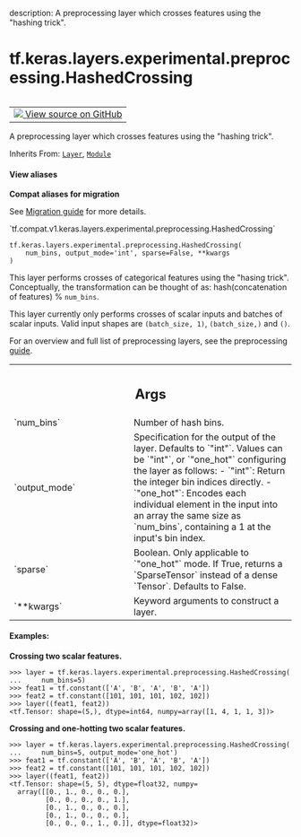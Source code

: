 description: A preprocessing layer which crosses features using the "hashing trick".

<div itemscope itemtype="http://developers.google.com/ReferenceObject">
<meta itemprop="name" content="tf.keras.layers.experimental.preprocessing.HashedCrossing" />
<meta itemprop="path" content="Stable" />
<meta itemprop="property" content="__init__"/>
<meta itemprop="property" content="__new__"/>
</div>

# tf.keras.layers.experimental.preprocessing.HashedCrossing

<!-- Insert buttons and diff -->

<table class="tfo-notebook-buttons tfo-api nocontent" align="left">
<td>
  <a target="_blank" href="https://github.com/keras-team/keras/tree/v2.9.0/keras/layers/preprocessing/hashed_crossing.py#L32-L198">
    <img src="https://www.tensorflow.org/images/GitHub-Mark-32px.png" />
    View source on GitHub
  </a>
</td>
</table>



A preprocessing layer which crosses features using the "hashing trick".

Inherits From: [`Layer`](../../../../../tf/keras/layers/Layer.md), [`Module`](../../../../../tf/Module.md)

<section class="expandable">
  <h4 class="showalways">View aliases</h4>
  <p>
<b>Compat aliases for migration</b>
<p>See
<a href="https://www.tensorflow.org/guide/migrate">Migration guide</a> for
more details.</p>
<p>`tf.compat.v1.keras.layers.experimental.preprocessing.HashedCrossing`</p>
</p>
</section>

<pre class="devsite-click-to-copy prettyprint lang-py tfo-signature-link">
<code>tf.keras.layers.experimental.preprocessing.HashedCrossing(
    num_bins, output_mode=&#x27;int&#x27;, sparse=False, **kwargs
)
</code></pre>



<!-- Placeholder for "Used in" -->

This layer performs crosses of categorical features using the "hasing trick".
Conceptually, the transformation can be thought of as:
hash(concatenation of features) % `num_bins`.

This layer currently only performs crosses of scalar inputs and batches of
scalar inputs. Valid input shapes are `(batch_size, 1)`, `(batch_size,)` and
`()`.

For an overview and full list of preprocessing layers, see the preprocessing
[guide](https://www.tensorflow.org/guide/keras/preprocessing_layers).

<!-- Tabular view -->
 <table class="responsive fixed orange">
<colgroup><col width="214px"><col></colgroup>
<tr><th colspan="2"><h2 class="add-link">Args</h2></th></tr>

<tr>
<td>
`num_bins`
</td>
<td>
Number of hash bins.
</td>
</tr><tr>
<td>
`output_mode`
</td>
<td>
Specification for the output of the layer. Defaults to `"int"`.
Values can be `"int"`, or `"one_hot"` configuring the layer as follows:
  - `"int"`: Return the integer bin indices directly.
  - `"one_hot"`: Encodes each individual element in the input into an
    array the same size as `num_bins`, containing a 1 at the input's bin
    index.
</td>
</tr><tr>
<td>
`sparse`
</td>
<td>
Boolean. Only applicable to `"one_hot"` mode. If True, returns a
`SparseTensor` instead of a dense `Tensor`. Defaults to False.
</td>
</tr><tr>
<td>
`**kwargs`
</td>
<td>
Keyword arguments to construct a layer.
</td>
</tr>
</table>



#### Examples:



**Crossing two scalar features.**

```
>>> layer = tf.keras.layers.experimental.preprocessing.HashedCrossing(
...     num_bins=5)
>>> feat1 = tf.constant(['A', 'B', 'A', 'B', 'A'])
>>> feat2 = tf.constant([101, 101, 101, 102, 102])
>>> layer((feat1, feat2))
<tf.Tensor: shape=(5,), dtype=int64, numpy=array([1, 4, 1, 1, 3])>
```

**Crossing and one-hotting two scalar features.**

```
>>> layer = tf.keras.layers.experimental.preprocessing.HashedCrossing(
...     num_bins=5, output_mode='one_hot')
>>> feat1 = tf.constant(['A', 'B', 'A', 'B', 'A'])
>>> feat2 = tf.constant([101, 101, 101, 102, 102])
>>> layer((feat1, feat2))
<tf.Tensor: shape=(5, 5), dtype=float32, numpy=
  array([[0., 1., 0., 0., 0.],
         [0., 0., 0., 0., 1.],
         [0., 1., 0., 0., 0.],
         [0., 1., 0., 0., 0.],
         [0., 0., 0., 1., 0.]], dtype=float32)>
```

